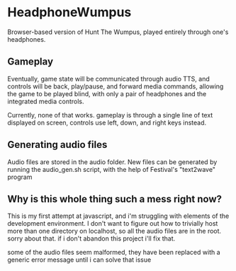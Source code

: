 # HeadphoneWumpus
Browser-based version of Hunt The Wumpus, played entirely through one's headphones.

## Gameplay
Eventually, game state will be communicated through audio TTS, and controls will be back, play/pause, and forward media commands, allowing the game to be played blind, with only a pair of headphones and the integrated media controls.

Currently, none of that works. gameplay is through a single line of text displayed on screen, controls use left, down, and right keys instead.

## Generating audio files

Audio files are stored in the audio folder.
New files can be generated by running the audio_gen.sh script, with the help of Festival's "text2wave" program

## Why is this whole thing such a mess right now?

This is my first attempt at javascript, and i'm struggling with elements of the development environment. I don't want to figure out how to trivially host more than one directory on localhost, so all the audio files are in the root. sorry about that. if i don't abandon this project i'll fix that.

some of the audio files seem malformed, they have been replaced with a generic error message until i can solve that issue

